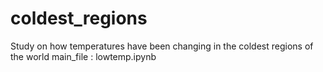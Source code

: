 # coldest_regions
 Study on how temperatures have been changing in the coldest regions of the world
 main_file : lowtemp.ipynb
